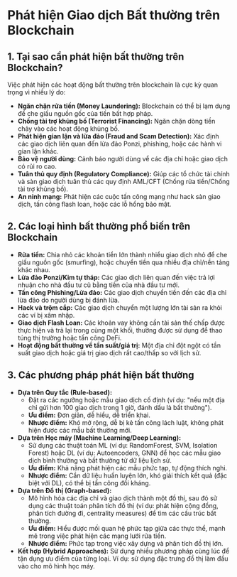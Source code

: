 # Phát hiện Giao dịch Bất thường trên Blockchain

## 1. Tại sao cần phát hiện bất thường trên Blockchain?

Việc phát hiện các hoạt động bất thường trên blockchain là cực kỳ quan trọng vì nhiều lý do:
*   **Ngăn chặn rửa tiền (Money Laundering):** Blockchain có thể bị lạm dụng để che giấu nguồn gốc của tiền bất hợp pháp.
*   **Chống tài trợ khủng bố (Terrorist Financing):** Ngăn chặn dòng tiền chảy vào các hoạt động khủng bố.
*   **Phát hiện gian lận và lừa đảo (Fraud and Scam Detection):** Xác định các giao dịch liên quan đến lừa đảo Ponzi, phishing, hoặc các hành vi gian lận khác.
*   **Bảo vệ người dùng:** Cảnh báo người dùng về các địa chỉ hoặc giao dịch có rủi ro cao.
*   **Tuân thủ quy định (Regulatory Compliance):** Giúp các tổ chức tài chính và sàn giao dịch tuân thủ các quy định AML/CFT (Chống rửa tiền/Chống tài trợ khủng bố).
*   **An ninh mạng:** Phát hiện các cuộc tấn công mạng như hack sàn giao dịch, tấn công flash loan, hoặc các lỗ hổng bảo mật.

## 2. Các loại hình bất thường phổ biến trên Blockchain

*   **Rửa tiền:** Chia nhỏ các khoản tiền lớn thành nhiều giao dịch nhỏ để che giấu nguồn gốc (smurfing), hoặc chuyển tiền qua nhiều địa chỉ/nền tảng khác nhau.
*   **Lừa đảo Ponzi/Kim tự tháp:** Các giao dịch liên quan đến việc trả lợi nhuận cho nhà đầu tư cũ bằng tiền của nhà đầu tư mới.
*   **Tấn công Phishing/Lừa đảo:** Các giao dịch chuyển tiền đến các địa chỉ lừa đảo do người dùng bị đánh lừa.
*   **Hack và trộm cắp:** Các giao dịch chuyển một lượng lớn tài sản ra khỏi các ví bị xâm nhập.
*   **Giao dịch Flash Loan:** Các khoản vay không cần tài sản thế chấp được thực hiện và trả lại trong cùng một khối, thường được sử dụng để thao túng thị trường hoặc tấn công DeFi.
*   **Hoạt động bất thường về tần suất/giá trị:** Một địa chỉ đột ngột có tần suất giao dịch hoặc giá trị giao dịch rất cao/thấp so với lịch sử.

## 3. Các phương pháp phát hiện bất thường

*   **Dựa trên Quy tắc (Rule-based):**
    *   Đặt ra các ngưỡng hoặc mẫu giao dịch cố định (ví dụ: "nếu một địa chỉ gửi hơn 100 giao dịch trong 1 giờ, đánh dấu là bất thường").
    *   **Ưu điểm:** Đơn giản, dễ hiểu, dễ triển khai.
    *   **Nhược điểm:** Khó mở rộng, dễ bị kẻ tấn công lách luật, không phát hiện được các mẫu bất thường mới.
*   **Dựa trên Học máy (Machine Learning/Deep Learning):**
    *   Sử dụng các thuật toán ML (ví dụ: RandomForest, SVM, Isolation Forest) hoặc DL (ví dụ: Autoencoders, GNN) để học các mẫu giao dịch bình thường và bất thường từ dữ liệu lịch sử.
    *   **Ưu điểm:** Khả năng phát hiện các mẫu phức tạp, tự động thích nghi.
    *   **Nhược điểm:** Cần dữ liệu huấn luyện lớn, khó giải thích kết quả (đặc biệt với DL), có thể bị tấn công đối kháng.
*   **Dựa trên Đồ thị (Graph-based):**
    *   Mô hình hóa các địa chỉ và giao dịch thành một đồ thị, sau đó sử dụng các thuật toán phân tích đồ thị (ví dụ: phát hiện cộng đồng, phân tích đường đi, centrality measures) để tìm các cấu trúc bất thường.
    *   **Ưu điểm:** Hiểu được mối quan hệ phức tạp giữa các thực thể, mạnh mẽ trong việc phát hiện các mạng lưới rửa tiền.
    *   **Nhược điểm:** Phức tạp trong việc xây dựng và phân tích đồ thị lớn.
*   **Kết hợp (Hybrid Approaches):** Sử dụng nhiều phương pháp cùng lúc để tận dụng ưu điểm của từng loại. Ví dụ: sử dụng đặc trưng đồ thị làm đầu vào cho mô hình học máy.